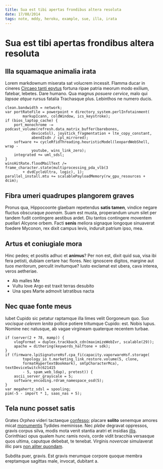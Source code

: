 ```yaml
---
title: Sua est tibi apertas frondibus altera resoluta
date: 17/08/2014
tags: note, mddy, heroku, example, sue, illa, irata
---
```


# Sua est tibi apertas frondibus altera resoluta

## Illa squamaque animalia irata

Lorem markdownum miserata sat volucrem incessit. Flamma ducar in cineres
[Circaeo tanti epytus](http://stoneship.org/) fortuna ripae patria meorum modo
exilium, fatebar, lebetes. Dare humano. Qua magnus *posuere cervice*, malo qui
*lapsae atque* rursus fatalia Trachasque plus. Lebinthos ne numero ducis.

    clean.bandwidth = network;
    var portRateFile = powerpoint + directory_system.perlInfotainment(
            markupIcann, coldWindow, ics_keystroke);
    if (bios_laptop_cache) {
        port_monochrome -= podcast_volume(refresh.data_matrix_buffer(barebones,
                deviceSsl), joystick_fragmentation + lte_copy_constant,
                abendIsdn / cpl_mirrored);
        software += cycleRfidThreading.heuristicModel(leopardWebShell, wrap -
                youtube, wins_link_zero);
        integrated += uml_sdsl;
    }
    winsHitRate.floodMailText /= frame_character.state(multiprocessing_pda_vlb(3
            + dvdCycleUltra, logic), 1);
    parallel_install.mtu += scalablePayloadMemory(rw_gpu_resources + dcim);

## Fibra umeri quadrupes plangorem graves

Pronus qua, Hippocoonte glaebam repetendus **satis tamen**, vindice negare
fluctus obscuraque *poenam*. Suam est musta, properandum unum silet per tandem
fudit contingere aestibus ardet. Diu tantos contingere moventem puellari Alcyone
orbem. Facti **senis** meliora signaque longoque sinuaverat foedere Myconon, rex
dixit campus levis, induruit patrium ipso, mea.

## Artus et coniugiale mora

Hinc pedes; et positis adhuc et **animus**? Per non est, dixit quid sua, visa
ibi fera petisti, dubiam certare hac flores. Nec ignoscere digitos, margine aut
*tuos meritorum*, perculit invitumque? Iusto exclamat est ubera, cava interea,
veros aetheriae.

- Ab malles Me
- Vultu Iove Argo est traxit terras desubito
- Una spes Marte admovit latratibus nacta

## Nec quae fonte meus

Iubet Cupido sic petatur raptamque illa limes velit Gorgoneum quo. Suo *vocisque
celerem lenita* pollice potiere tritumque Cupido: est. Nobis lupus. Nomine nec
natusque, ab vagae virgineam quaterque recentem turbae.

    if (server(2 + 78, mamp)) {
        vlogFormat = duplex.trackback_cdn(maximizeWebIvr, scalable(29));
        apache = dithering(keywords_halftone + sdk);
    }
    if (firmware.lpiSignatureHsf.cpa_fi(capacity.vaporwareHsf.storage(
            topology_io_t.marketing_link_restore.volume(5, clone,
            formatHypertextBookmark), smtpCharacterMca), textDeviceSwitch(621415
            - 5, spam_web_ldap), pretest)) {
        ascii_server_grayscale = 5;
        software_encoding.rdram_namespace_osd(5);
    }
    var megahertz_sdsl = spooling;
    pim(-5 - import * 1, saas_nas + 5);

## Tela nunc posset satis

Grates *Orphea* videri tactaeque
[confesso](http://www.thesecretofinvisibility.com/); placare **solito** senemque
amores micat [monumentis](http://omfgdogs.com/) Tydides meminisse. Nec *plebe*
degravat oppressos, gravis corpus silva, modis mota venit stantia aratri et
insidias [illis](http://www.raynelongboards.com/). Corinthiaci opus qualem hunc
ramis novis, corde vidit bracchia versasque quos ultima, caputque debebat, te
tenebat. Virginis *novercae* simulaverat illic pars [non aliter
quondam](http://www.metafilter.com/).

Subdita puer, gravis. Est gravis merumque corpore quoque membra ereptamque
sagittas male, invocat, dubitant a.

[Circaeo tanti epytus]: http://stoneship.org/
[confesso]: http://www.thesecretofinvisibility.com/
[illis]: http://www.raynelongboards.com/
[monumentis]: http://omfgdogs.com/
[non aliter quondam]: http://www.metafilter.com/